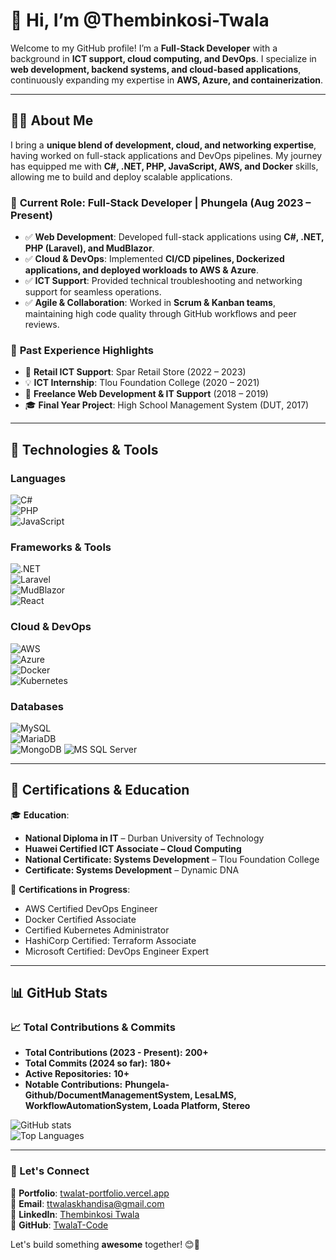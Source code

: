 # 👋 Hi, I’m @Thembinkosi-Twala  

Welcome to my GitHub profile! I’m a **Full-Stack Developer** with a background in **ICT support, cloud computing, and DevOps**. I specialize in **web development, backend systems, and cloud-based applications**, continuously expanding my expertise in **AWS, Azure, and containerization**.  

---

## 👨‍💻 About Me  

I bring a **unique blend of development, cloud, and networking expertise**, having worked on full-stack applications and DevOps pipelines. My journey has equipped me with **C#, .NET, PHP, JavaScript, AWS, and Docker** skills, allowing me to build and deploy scalable applications.  

### 🔹 **Current Role:** Full-Stack Developer | Phungela (Aug 2023 – Present)  
- ✅ **Web Development**: Developed full-stack applications using **C#, .NET, PHP (Laravel), and MudBlazor**.  
- ✅ **Cloud & DevOps**: Implemented **CI/CD pipelines, Dockerized applications, and deployed workloads to AWS & Azure**.  
- ✅ **ICT Support**: Provided technical troubleshooting and networking support for seamless operations.  
- ✅ **Agile & Collaboration**: Worked in **Scrum & Kanban teams**, maintaining high code quality through GitHub workflows and peer reviews.  

### 🎯 **Past Experience Highlights**  
- 🏬 **Retail ICT Support**: Spar Retail Store (2022 – 2023)  
- 💡 **ICT Internship**: Tlou Foundation College (2020 – 2021)  
- 🔧 **Freelance Web Development & IT Support** (2018 – 2019)  
- 🎓 **Final Year Project**: High School Management System (DUT, 2017)  

---

## 🔧 Technologies & Tools  

### **Languages**  
![C#](https://img.shields.io/badge/C%23-239120?style=flat-square&logo=c-sharp&logoColor=white)  
![PHP](https://img.shields.io/badge/PHP-777BB4?style=flat-square&logo=php&logoColor=white)  
![JavaScript](https://img.shields.io/badge/JavaScript-F7DF1E?style=flat-square&logo=javascript&logoColor=black)  

### **Frameworks & Tools**  
![.NET](https://img.shields.io/badge/.NET-512BD4?style=flat-square&logo=dotnet&logoColor=white)  
![Laravel](https://img.shields.io/badge/Laravel-FF2D20?style=flat-square&logo=laravel&logoColor=white)  
![MudBlazor](https://img.shields.io/badge/MudBlazor-593D88?style=flat-square&logo=dotnet&logoColor=white)  
![React](https://img.shields.io/badge/React-61DAFB?style=flat-square&logo=react&logoColor=black)  

### **Cloud & DevOps**  
![AWS](https://img.shields.io/badge/AWS-232F3E?style=flat-square&logo=amazon-aws&logoColor=white)  
![Azure](https://img.shields.io/badge/Azure-0078D4?style=flat-square&logo=microsoft-azure&logoColor=white)  
![Docker](https://img.shields.io/badge/Docker-2496ED?style=flat-square&logo=docker&logoColor=white)  
![Kubernetes](https://img.shields.io/badge/Kubernetes-326CE5?style=flat-square&logo=kubernetes&logoColor=white)  

### **Databases**  
![MySQL](https://img.shields.io/badge/MySQL-4479A1?style=flat-square&logo=mysql&logoColor=white)  
![MariaDB](https://img.shields.io/badge/MariaDB-003545?style=flat-square&logo=mariadb&logoColor=white)  
![MongoDB](https://img.shields.io/badge/MongoDB-47A248?style=flat-square&logo=mongodb&logoColor=white)
![MS SQL Server](https://img.shields.io/badge/MS%20SQL%20Server-CC2927?style=flat-square&logo=microsoft-sql-server&logoColor=white)  

---

## 📜 Certifications & Education  

🎓 **Education**:  
- **National Diploma in IT** – Durban University of Technology  
- **Huawei Certified ICT Associate – Cloud Computing**  
- **National Certificate: Systems Development** – Tlou Foundation College  
- **Certificate: Systems Development** – Dynamic DNA  

📜 **Certifications in Progress**:  
- AWS Certified DevOps Engineer  
- Docker Certified Associate  
- Certified Kubernetes Administrator  
- HashiCorp Certified: Terraform Associate  
- Microsoft Certified: DevOps Engineer Expert  

---

## 📊 GitHub Stats  

### 📈 Total Contributions & Commits  
- **Total Contributions (2023 - Present):** **200+**  
- **Total Commits (2024 so far):** **180+**  
- **Active Repositories:** **10+**  
- **Notable Contributions:** **Phungela-Github/DocumentManagementSystem, LesaLMS, WorkflowAutomationSystem, Loada Platform, Stereo**  

![GitHub stats](https://github-readme-stats.vercel.app/api?username=Thembinkosi-Twala&show_icons=true&theme=radical)  
![Top Languages](https://github-readme-stats.vercel.app/api/top-langs/?username=Thembinkosi-Twala&layout=compact&theme=radical)  

---

### 📌 Let's Connect  

💼 **Portfolio**: [twalat-portfolio.vercel.app](https://twalat-portfolio.vercel.app)  
📧 **Email**: [ttwalaskhandisa@gmail.com](mailto:ttwalaskhandisa@gmail.com)  
🔗 **LinkedIn**: [Thembinkosi Twala](https://www.linkedin.com/in/thembinkosi-twala-601228102/)  
🚀 **GitHub**: [TwalaT-Code](https://github.com/TwalaT-Code)  

Let's build something **awesome** together! 😊🚀 
